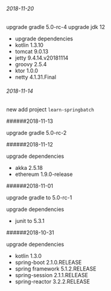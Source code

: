 ###### 2018-11-20

upgrade gradle 5.0-rc-4
upgrade jdk 12

* upgrade dependencies
 * kotlin 1.3.10
 * tomcat 9.0.13
 * jetty 9.4.14.v20181114
 * groovy 2.5.4
 * ktor 1.0.0
 * netty 4.1.31.Final

###### 2018-11-14

new add project `learn-springbatch`

######2018-11-13

upgrade gradle 5.0-rc-2

######2018-11-12

upgrade dependencies
* akka 2.5.18
* ethereum 1.9.0-release

######2018-11-01

upgrade gradle to 5.0-rc-1

upgrade dependencies
* junit to 5.3.1


######2018-10-31

upgrade dependencies

* kotlin 1.3.0
* spring-boot 2.1.0.RELEASE
* spring framework 5.1.2.RELEASE
* spring-session 2.1.1.RELEASE
* spring-reactor 3.2.2.RELEASE